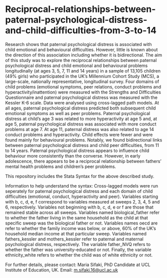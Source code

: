 # Reciprocal-relationships-between-paternal-psychological-distress-and-child-difficulties-from-3-to-14

Research shows that paternal psychological distress is associated with child emotional and behavioural difficulties. However, little is known about the direction of this association including whether it is bidirectional. The aim of this study was to explore the reciprocal relationships between paternal psychological distress and child emotional and behavioural problems longitudinally (at ages 3, 5, 7, 11 and 14 years) in a sample of 13,105 children (49% girls) who participated in the UK’s Millennium Cohort Study (MCS), a large-scale, nationally representative, longitudinal survey. Four domains of child problems (emotional symptoms, peer relations, conduct problems and hyperactivity/inattention) were measured with the Strengths and Difficulties Questionnaire and paternal psychological distress was measured with the Kessler K-6 scale. Data were analysed using cross-lagged path models. At all ages, paternal psychological distress predicted both subsequent child emotional symptoms as well as peer problems. Paternal psychological distress at child’s age 3 was related to more hyperactivity at age 5 and, at age 5, paternal psychological distress was associated with more conduct problems at age 7. At age 11, paternal distress was also related to age 14 conduct problems and hyperactivity. Child effects were fewer and were found mainly for behavioural problems. Notably, we found bidirectional links between paternal psychological distress and child peer difficulties, from 11 to 14 years. Paternal psychological distress appears to influence child behaviour more consistently than the converse. However, in early adolescence, there appears to be a reciprocal relationship between fathers’ mental health problems and children’s peer problems.

This repository includes the Stata Syntax for the above described study.

Information to help understand the syntax:
Cross-lagged models were run seperately for paternal psychological distress and each domain of child difficulties (emotional, conduct, hyperactivity and peer).
Variables starting with b, c, d, e, f correspond to variables measured at sweeps 2, 3, 4, 5 and 6, respectively. 
Variables not beginning with b, c, d, e or f are those that remained stable across all sweeps.
Variables named biological_father refer to whether the father living in the same household as the child at that specific sweep was the biological father or not.
Variables names oecd are refer to whether the family income was below, or above, 60% of the UK’s household median income at that particular sweep.
Variables named fathers_kessler and mothers_kessler refer to paternal and maternal psychological distress, respectively.
The variable father_NVQ refers to whether the father was university-educated or not.
Finally, the variable ethnicity_white refers to whether the child was of white ethnicity or not.

For further details, please contact: Maria Sifaki, PhD Candidate at UCL Institute of Education, UK. Email: m.sifaki.16@ucl.ac.uk



